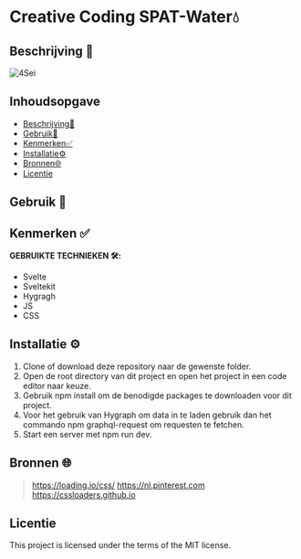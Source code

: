 
# Creative Coding SPAT-Water💧

## Beschrijving 📃


![4Sei](https://github.com/zenitba/back-to-static-creative-coding/assets/112856019/9c790827-1278-4358-8f27-1bcb6efd0d00)


## Inhoudsopgave

  * [Beschrijving📃](#beschrijving)
  * [Gebruik👥](#gebruik)
  * [Kenmerken✅](#kenmerken)
  * [Installatie⚙️](#installatie)
  * [Bronnen🌐](#bronnen)
  * [Licentie](#licentie)
    
##  Gebruik  👥

<!-- Voeg een link toe naar Github Pages 🌐-->


## Kenmerken ✅
<!-- Bij Kenmerken staat welke technieken zijn gebruikt en hoe. Wat is de HTML structuur? Wat zijn de belangrijkste dingen in CSS? Wat is er met Javascript gedaan en hoe? Misschien heb je een framwork of library gebruikt? -->

**GEBRUIKTE TECHNIEKEN 🛠️:**

* Svelte
* Sveltekit
* Hygragh
* JS
* CSS
  
## Installatie ⚙️

1. Clone of download deze repository naar de gewenste folder.
2. Open de root directory van dit project en open het project in een code editor naar keuze.
3. Gebruik npm install om de benodigde packages te downloaden voor dit project.
4. Voor het gebruik van Hygraph om data in te laden gebruik dan het commando npm graphql-request om requesten te fetchen.
5. Start een server met npm run dev.

## Bronnen 🌐

>https://loading.io/css/
>https://nl.pinterest.com
>https://cssloaders.github.io

## Licentie
This project is licensed under the terms of the MIT license.
